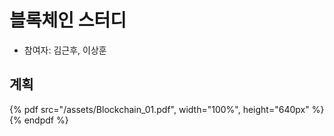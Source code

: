 # 블록체인 스터디

- 참여자: 김근후, 이상훈

## 계획
{% pdf src="/assets/Blockchain_01.pdf", width="100%", height="640px" %}{% endpdf %}

